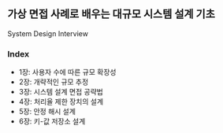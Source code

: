 ## 가상 면접 사례로 배우는 대규모 시스템 설계 기초

System Design Interview

### Index

- 1장: 사용자 수에 따른 규모 확장성
- 2장: 개략적인 규모 추정
- 3장: 시스템 설계 면접 공략법
- 4장: 처리율 제한 장치의 설계
- 5장: 안정 해시 설계
- 6장: 키-값 저장소 설계
